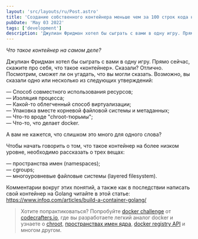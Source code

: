 ```yaml
---
layout: 'src/layouts/ru/Post.astro'
title: 'Создание собственного контейнера меньше чем за 100 строк кода на Golang'
pubDate: 'May 03 2022'
tags: ['development']
description: 'Джулиан Фридман хотел бы сыграть с вами в одну игру. Прямо сейчас, скажите про себя, что такое «контейнер». Сказали? Отлично. Посмотрим, сможет ли он угадать, что вы могли сказать. Возможно, вы сказали одно или несколько из следующих утверждений...'
---
```


_Что такое контейнер на самом деле?_

Джулиан Фридман хотел бы сыграть с вами в одну игру. Прямо сейчас, скажите про себя, что такое «контейнер». Сказали? Отлично. Посмотрим, сможет ли он угадать, что вы могли сказать. Возможно, вы сказали одно или несколько из следующих утверждений:

— Способ совместного использования ресурсов;  
— Изоляция процесса;  
— Какой-то облегченный способ виртуализации;  
— Упаковка вместе корневой файловой системы и метаданных;  
— Что-то вроде "chroot-тюрьмы";  
— Что-то, что делает docker.

А вам не кажется, что слишком это много для одного слова?

Чтобы начать говорить о том, что такое контейнер на более низком уровне, необходимо рассказать о трех вещах:

— пространства имен (namespaces);  
— cgroups;  
— многоуровневые файловые системы (layered filesystem).

Комментарии вокруг этих понятий, а также как в последствии написать свой контейнер на Golang читайте в этой статье: https://www.infoq.com/articles/build-a-container-golang/

> Хотите попрактиковаться? Попробуйте [docker challenge](https://app.codecrafters.io/courses/docker/overview) от [codecrafters.io](https://codecrafters.io/), где вы разработаете легкий аналог docker и узнаете о [chroot](https://en.wikipedia.org/wiki/Chroot), [пространствах имен ядра](https://en.wikipedia.org/wiki/Linux_namespaces), [docker registry API](https://docs.docker.com/registry/spec/api/) и многом другом.
